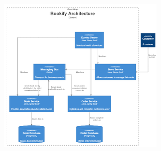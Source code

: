 ![Architecture](https://github.com/leffly/SWA_DeployManager/blob/master/doc/bookify_architecture.PNG)
